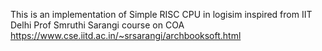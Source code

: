 This is an implementation of Simple RISC CPU in logisim inspired from IIT Delhi Prof Smruthi Sarangi course on COA https://www.cse.iitd.ac.in/~srsarangi/archbooksoft.html
